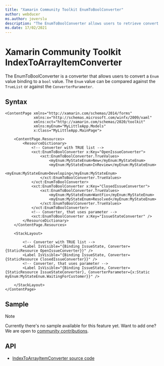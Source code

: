 ```yaml
---
title: "Xamarin Community Toolkit EnumToBoolConverter"
author: webducer
ms.author: joverslu
description: "The EnumToBoolConverter allows users to retrieve convert an enum value into a boolean value."
ms.date: 17/02/2021
---
```


# Xamarin Community Toolkit IndexToArrayItemConverter

The EnumToBoolConverter is a converter that allows users to convert a `Enum` value binding to a `bool` value. The `Enum` value can be compared against the `TrueList` or against the `ConverterParameter`.

## Syntax

```xaml
<ContentPage xmlns="http://xamarin.com/schemas/2014/forms"
             xmlns:x="http://schemas.microsoft.com/winfx/2009/xaml"
             xmlns:xct="http://xamarin.com/schemas/2020/toolkit"
             xmlns:myEnum="MyLittleApp.Models"
             x:Class="MyLittleApp.MainPage">

    <ContentPage.Resources>
        <ResourceDictionary>
            <!-- Converter with TRUE list -->
            <xct:EnumToBoolConverter x:Key="OpenIssueConverter">
                <xct:EnumToBoolConverter.TrueValues>
                    <myEnum:MyStateEnum>New</myEnum:MyStateEnum>
                    <myEnum:MyStateEnum>InReview</myEnum:MyStateEnum>
                    <myEnum:MyStateEnum>Developing</myEnum:MyStateEnum>
                </xct:EnumToBoolConverter.TrueValues>
            </xct:EnumToBoolConverter>
            <xct:EnumToBoolConverter x:Key="ClosedIssueConverter">
                <xct:EnumToBoolConverter.TrueValues>
                    <myEnum:MyStateEnum>WantFix</myEnum:MyStateEnum>
                    <myEnum:MyStateEnum>Resolved</myEnum:MyStateEnum>
                </xct:EnumToBoolConverter.TrueValues>
            </xct:EnumToBoolConverter>
            <!-- Converter, that uses parameter -->
            <xct:EnumToBoolConverter x:Key="IssueStateConverter" />
        </ResourceDictionary>
    </ContentPage.Resources>

    <StackLayout>

        <!-- Converter with TRUE list -->
        <Label IsVisible="{Binding IssueState, Converter={StaticResource OpenIssueConverter}}" />
        <Label IsVisible="{Binding IssueState, Converter={StaticResource ClosedIssueConverter}}" />
        <!-- Converter, that uses parameter -->
        <Label IsVisible="{Binding IssueState, Converter={StaticResource IssueStateConverter}, ConverterParameter={x:Static myEnum:MyStateEnum.WaitingForCustomer}}" />

    </StackLayout>
</ContentPage>
```

## Sample

> [!NOTE]
> Currently there's no sample available for this feature yet. Want to add one? We are open to [community contributions](https://github.com/xamarin/XamarinCommunityToolkit).

<!-- [IndexToArrayItemConverter sample page Source](https://github.com/xamarin/XamarinCommunityToolkit)

You can see this in action in the [Xamarin Community Toolkit Sample App](https://github.com/xamarin/XamarinCommunityToolkit). -->

## API

* [IndexToArrayItemConverter source code](https://github.com/xamarin/XamarinCommunityToolkit/blob/main/src/CommunityToolkit/Xamarin.CommunityToolkit/Converters/EnumToBoolConverter.shared.cs)
